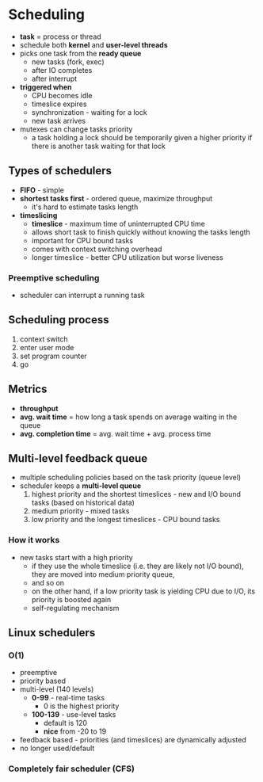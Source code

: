 # Scheduling
- **task** = process or thread
- schedule both **kernel** and **user-level threads**
- picks one task from the **ready queue**
    - new tasks (fork, exec)
    - after IO completes
    - after interrupt
- **triggered when**
    - CPU becomes idle
    - timeslice expires
    - synchronization - waiting for a lock
    - new task arrives
- mutexes can change tasks priority
    - a task holding a lock should be temporarily given a higher priority if there is another task waiting for that lock

## Types of schedulers
- **FIFO** - simple
- **shortest tasks first** - ordered queue, maximize throughput
    - it's hard to estimate tasks length
- **timeslicing**
    - **timeslice** - maximum time of uninterrupted CPU time
    - allows short task to finish quickly without knowing the tasks length
    - important for CPU bound tasks
    - comes with context switching overhead
    - longer timeslice - better CPU utilization but worse liveness

### Preemptive scheduling
- scheduler can interrupt a running task

## Scheduling process
1. context switch
2. enter user mode
3. set program counter
4. go

## Metrics
- **throughput**
- **avg. wait time** = how long a task spends on average waiting in the queue
- **avg. completion time** = avg. wait time + avg. process time

## Multi-level feedback queue
- multiple scheduling policies based on the task priority (queue level)
- scheduler keeps a **multi-level queue**
    1. highest priority and the shortest timeslices - new and I/O bound tasks (based on historical data)
    2. medium priority - mixed tasks
    3. low priority and the longest timeslices - CPU bound tasks

### How it works
- new tasks start with a high priority
    - if they use the whole timeslice (i.e. they are likely not I/O bound), they are moved into medium priority queue,
    - and so on
    - on the other hand, if a low priority task is yielding CPU due to I/O, its priority is boosted again
    - self-regulating mechanism

## Linux schedulers

### O(1)
- preemptive
- priority based
- multi-level (140 levels)
    - **0-99** - real-time tasks
        - 0 is the highest priority
    - **100-139** - use-level tasks
        - default is 120
        - **nice** from -20 to 19
- feedback based - priorities (and timeslices) are dynamically adjusted
- no longer used/default

### Completely fair scheduler (CFS)